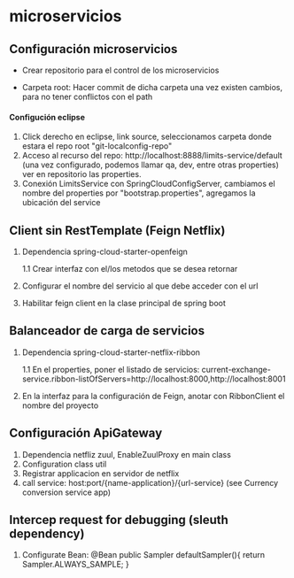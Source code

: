 # microservicios

## Configuración microservicios

- Crear repositorio para el control de los microservicios

- Carpeta root: Hacer commit de dicha carpeta una vez existen cambios, para no tener conflictos con el path
#### Configución eclipse
1. Click derecho en eclipse, link source, seleccionamos carpeta donde estara el repo root "git-localconfig-repo"
2. Acceso al recurso del repo: http://localhost:8888/limits-service/default (una vez configurado, podemos llamar qa, dev, entre otras properties) ver en repositorio las properties. 
3. Conexión LimitsService con SpringCloudConfigServer, cambiamos el nombre del properties por "bootstrap.properties", agregamos la ubicación del service

## Client sin RestTemplate (Feign Netflix)
1. Dependencia spring-cloud-starter-openfeign

    1.1 Crear interfaz con el/los metodos que se desea retornar
2. Configurar el nombre del servicio al que debe acceder con el url
3. Habilitar feign client en la clase principal de spring boot

## Balanceador de carga de servicios
1. Dependencia spring-cloud-starter-netflix-ribbon

    1.1 En el properties, poner el listado de servicios: current-exchange-service.ribbon-listOfServers=http://localhost:8000,http://localhost:8001 
2. En la interfaz para la configuración de Feign, anotar con RibbonClient el nombre del proyecto

## Configuración ApiGateway
1. Dependencia netfliz zuul, EnableZuulProxy en main class
2. Configuration class util
4. Registrar applicacion en servidor de netflix
3. call service: host:port/{name-application}/{url-service} (see Currency conversion service app)

## Intercep request for debugging (sleuth dependency)
1. Configurate Bean:
@Bean
 	public Sampler defaultSampler(){
   		return Sampler.ALWAYS_SAMPLE;
   	}

